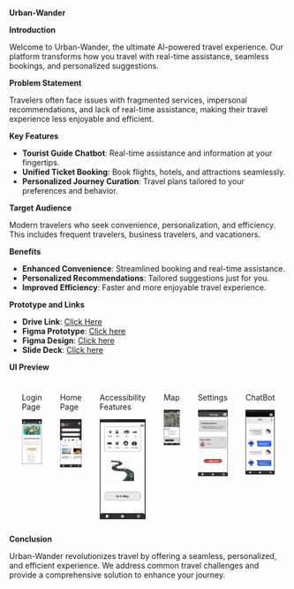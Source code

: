 **Urban-Wander**

**Introduction**

Welcome to Urban-Wander, the ultimate AI-powered travel experience. Our platform transforms how you travel with real-time assistance, seamless bookings, and personalized suggestions.

**Problem Statement**

Travelers often face issues with fragmented services, impersonal recommendations, and lack of real-time assistance, making their travel experience less enjoyable and efficient.

**Key Features**

- **Tourist Guide Chatbot**: Real-time assistance and information at your fingertips.
- **Unified Ticket Booking**: Book flights, hotels, and attractions seamlessly.
- **Personalized Journey Curation**: Travel plans tailored to your preferences and behavior.

**Target Audience**

Modern travelers who seek convenience, personalization, and efficiency. This includes frequent travelers, business travelers, and vacationers.

**Benefits**

- **Enhanced Convenience**: Streamlined booking and real-time assistance.
- **Personalized Recommendations**: Tailored suggestions just for you.
- **Improved Efficiency**: Faster and more enjoyable travel experience.

**Prototype and Links**

- **Drive Link**: [Click Here](https://drive.google.com/file/d/1cteC1JGbz0wD3_bjjaCF6KDEk7Kw8xKZ/view?usp=sharing)
- **Figma Prototype**: [Click here](https://www.figma.com/proto/PgElStuj12bRJWbsNVxfS1/Untitled?node-id=1-3&p=f&t=PS8qy0FfGDnWGRCs-1&scaling=scale-down&content-scaling=fixed&page-id=0%3A1&starting-point-node-id=1%3A2)
- **Figma Design**: [Click here](https://www.figma.com/design/PgElStuj12bRJWbsNVxfS1/Untitled?node-id=0-1&p=f&t=TUvgvlvoP1gHau46-0)
- **Slide Deck**: [Click here](https://docs.google.com/presentation/d/1mcYsL3_UoABX2fj_lAKZwPd1zbFo6lKALmJN4xlXseA/edit?usp=sharing)

**UI Preview**

<div style="display: flex; flex-wrap: wrap; justify-content: space-evenly;">
   <div style="margin: 10px; width:min-content;">
       <p>Login Page</p>
      <img src="./Login page.png" alt="Login Page" style="width: 300px;">
      
   </div>
   <div style="margin: 10px; width:min-content;">
      <p>Home Page</p>
      <img src="./Home page.png" alt="Home Page" style="width: 300px;">
      
   </div>
   <div style="margin: 10px; width:min-content;">
       <p>Accessibility Features</p>
      <img src="./accessibility features.png" alt="Accessibility Features" style="width: 300px;">
     
   </div>
   <div style="margin: 10px; width:min-content;"">
      <p>Map</p>
      <img src="./Map.png" alt="Map" style="width: 300px;">
      
   </div>
   <div style="margin: 10px; width:min-content;"">
      <p>Settings</p>
      <img src="./Settings.png" alt="Settings" style="width: 300px;">
      
   </div>
   <div style="margin: 10px; width:min-content;"">
      <p>ChatBot</p>
      <img src="./ChatBot.png" alt="ChatBot" style="width: 300px;">
      
   </div>
</div>


**Conclusion**

Urban-Wander revolutionizes travel by offering a seamless, personalized, and efficient experience. We address common travel challenges and provide a comprehensive solution to enhance your journey.
